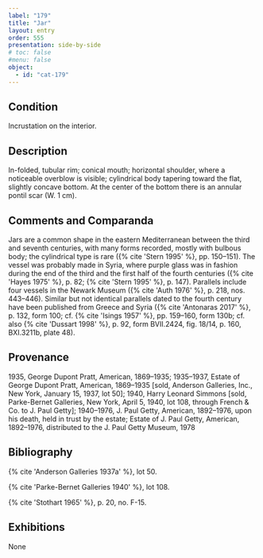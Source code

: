 ```yaml
---
label: "179"
title: "Jar"
layout: entry
order: 555
presentation: side-by-side
# toc: false
#menu: false 
object:
  - id: "cat-179"
---
```


## Condition

Incrustation on the interior.

## Description

In-folded, tubular rim; conical mouth; horizontal shoulder, where a noticeable overblow is visible; cylindrical body tapering toward the flat, slightly concave bottom. At the center of the bottom there is an annular pontil scar (W. 1 cm).

## Comments and Comparanda

Jars are a common shape in the eastern Mediterranean between the third and seventh centuries, with many forms recorded, mostly with bulbous body; the cylindrical type is rare ({% cite 'Stern 1995' %}, pp. 150–151). The vessel was probably made in Syria, where purple glass was in fashion during the end of the third and the first half of the fourth centuries ({% cite 'Hayes 1975' %}, p. 82; {% cite 'Stern 1995' %}, p. 147). Parallels include four vessels in the Newark Museum ({% cite 'Auth 1976' %}, p. 218, nos. 443–446). Similar but not identical parallels dated to the fourth century have been published from Greece and Syria ({% cite 'Antonaras 2017' %}, p. 132, form 100; cf. {% cite 'Isings 1957' %}, pp. 159–160, form 130b; cf. also {% cite 'Dussart 1998' %}, p. 92, form ΒVIΙ.2424, fig. 18/14, p. 160, BXI.3211b, plate 48).

## Provenance

1935, George Dupont Pratt, American, 1869–1935; 1935–1937, Estate of George Dupont Pratt, American, 1869–1935 [sold, Anderson Galleries, Inc., New York, January 15, 1937, lot 50]; 1940, Harry Leonard Simmons [sold, Parke-Bernet Galleries, New York, April 5, 1940, lot 108, through French & Co. to J. Paul Getty]; 1940–1976, J. Paul Getty, American, 1892–1976, upon his death, held in trust by the estate; Estate of J. Paul Getty, American, 1892–1976, distributed to the J. Paul Getty Museum, 1978

## Bibliography

{% cite 'Anderson Galleries 1937a' %}, lot 50.

{% cite 'Parke-Bernet Galleries 1940' %}, lot 108.

{% cite 'Stothart 1965' %}, p. 20, no. F-15.

## Exhibitions

None